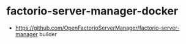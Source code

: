 # factorio-server-manager-docker

* https://github.com/OpenFactorioServerManager/factorio-server-manager builder

